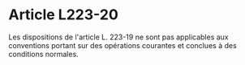 # Article L223-20

Les dispositions de l'article L. 223-19 ne sont pas applicables aux conventions portant sur des opérations courantes et conclues à des conditions normales.
